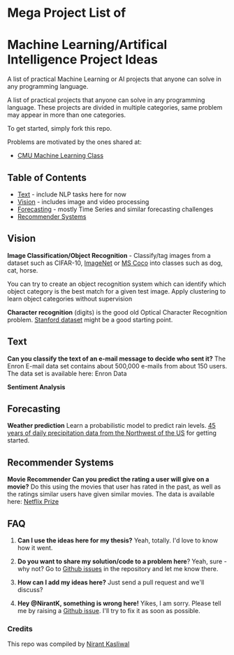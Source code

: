 # Mega Project List of 
# Machine Learning/Artifical Intelligence Project Ideas
A list of practical Machine Learning or AI projects that anyone can solve in any programming language. 


A list of practical projects that anyone can solve in any programming language. These projects are divided in multiple categories, same problem may appear in more than one categories. 

To get started, simply fork this repo.

Problems are motivated by the ones shared at:

* [CMU Machine Learning Class](http://www.cs.cmu.edu/~./10701/projects.html)

## Table of Contents

- [Text](https://github.com/NirantK/awesome-project-ideas#Text) - include NLP tasks here for now
- [Vision](https://github.com/NirantK/awesome-project-ideas#Vision) - includes image and video processing
- [Forecasting](https://github.com/NirantK/awesome-project-ideas#Forecasting) - mostly Time Series and similar forecasting challenges
- [Recommender Systems](https://github.com/NirantK/awesome-project-ideas#Recommender_Systems)

Vision
---------

**Image Classification/Object Recognition** - Classify/tag images from a dataset such as CIFAR-10, [ImageNet](http://www.image-net.org/) or [MS Coco](http://mscoco.org/) into classes such as dog, cat, horse.

You can try to create an object recognition system which can identify which object category is the best match for a given test image.
Apply clustering to learn object categories without supervision

**Character recognition** (digits) is the good old Optical Character Recognition problem. [Stanford dataset](http://ai.stanford.edu/~btaskar/ocr/) might be a good starting point. 

Text
---------
**Can you classify the text of an e-mail message to decide who sent it?** The Enron E-mail data set contains about 500,000 e-mails from about 150 users. The data set is available here: Enron Data

**Sentiment Analysis**

Forecasting
---------
**Weather prediction** Learn a probabilistic model to predict rain levels. [45 years of daily precipitation data from the Northwest of the US](http://research.jisao.washington.edu/data_sets/widmann/) for getting started. 


Recommender Systems
---------
**Movie Recommender** **Can you predict the rating a user will give on a movie?** Do this using the movies that user has rated in the past, as well as the ratings similar users have given similar movies. The data is available here: [Netflix Prize](http://www.netflixprize.com/)

## FAQ
1. **Can I use the ideas here for my thesis?** Yeah, totally. I'd love to know how it went. 

2. **Do you want to share my solution/code to a problem here**? Yeah, sure - why not? Go to [Github issues](https://github.com/NirantK/awesome-project-ideas/issues) in the repository and let me know there. 

3. **How can I add my ideas here?** Just send a pull request and we'll discuss? 

4. **Hey @NirantK, something is wrong here!** Yikes, I am sorry. Please tell me by raising a [Github issue](https://github.com/NirantK/awesome-project-ideas/issues). I'll try to fix it as soon as possible. 

### Credits
This repo was compiled by [Nirant Kasliwal](http://twitter.com/NirantK)
